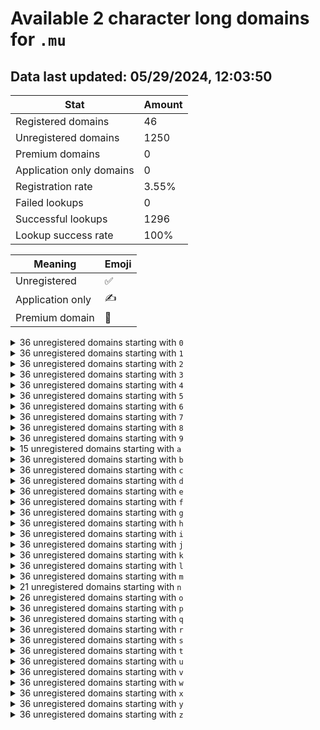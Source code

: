 # Available 2 character long domains for `.mu`

## Data last updated: 05/29/2024, 12:03:50

|Stat|Amount|
|--|--|
|Registered domains|46|
|Unregistered domains|1250|
|Premium domains|0|
|Application only domains|0|
|Registration rate|3.55%|
|Failed lookups|0|
|Successful lookups|1296|
|Lookup success rate|100%|


|Meaning|Emoji|
|--|--|
|Unregistered|:white_check_mark:|
|Application only|:writing_hand:|
|Premium domain|:gem:|

<details>
<summary>36 unregistered domains starting with <bold><code>0</code></bold></summary>

|Type|Domain|
|--|--|
|:white_check_mark:|`00.mu`|
|:white_check_mark:|`01.mu`|
|:white_check_mark:|`02.mu`|
|:white_check_mark:|`03.mu`|
|:white_check_mark:|`04.mu`|
|:white_check_mark:|`05.mu`|
|:white_check_mark:|`06.mu`|
|:white_check_mark:|`07.mu`|
|:white_check_mark:|`08.mu`|
|:white_check_mark:|`09.mu`|
|:white_check_mark:|`0a.mu`|
|:white_check_mark:|`0b.mu`|
|:white_check_mark:|`0c.mu`|
|:white_check_mark:|`0d.mu`|
|:white_check_mark:|`0e.mu`|
|:white_check_mark:|`0f.mu`|
|:white_check_mark:|`0g.mu`|
|:white_check_mark:|`0h.mu`|
|:white_check_mark:|`0i.mu`|
|:white_check_mark:|`0j.mu`|
|:white_check_mark:|`0k.mu`|
|:white_check_mark:|`0l.mu`|
|:white_check_mark:|`0m.mu`|
|:white_check_mark:|`0n.mu`|
|:white_check_mark:|`0o.mu`|
|:white_check_mark:|`0p.mu`|
|:white_check_mark:|`0q.mu`|
|:white_check_mark:|`0r.mu`|
|:white_check_mark:|`0s.mu`|
|:white_check_mark:|`0t.mu`|
|:white_check_mark:|`0u.mu`|
|:white_check_mark:|`0v.mu`|
|:white_check_mark:|`0w.mu`|
|:white_check_mark:|`0x.mu`|
|:white_check_mark:|`0y.mu`|
|:white_check_mark:|`0z.mu`|
</details>
<details>
<summary>36 unregistered domains starting with <bold><code>1</code></bold></summary>

|Type|Domain|
|--|--|
|:white_check_mark:|`10.mu`|
|:white_check_mark:|`11.mu`|
|:white_check_mark:|`12.mu`|
|:white_check_mark:|`13.mu`|
|:white_check_mark:|`14.mu`|
|:white_check_mark:|`15.mu`|
|:white_check_mark:|`16.mu`|
|:white_check_mark:|`17.mu`|
|:white_check_mark:|`18.mu`|
|:white_check_mark:|`19.mu`|
|:white_check_mark:|`1a.mu`|
|:white_check_mark:|`1b.mu`|
|:white_check_mark:|`1c.mu`|
|:white_check_mark:|`1d.mu`|
|:white_check_mark:|`1e.mu`|
|:white_check_mark:|`1f.mu`|
|:white_check_mark:|`1g.mu`|
|:white_check_mark:|`1h.mu`|
|:white_check_mark:|`1i.mu`|
|:white_check_mark:|`1j.mu`|
|:white_check_mark:|`1k.mu`|
|:white_check_mark:|`1l.mu`|
|:white_check_mark:|`1m.mu`|
|:white_check_mark:|`1n.mu`|
|:white_check_mark:|`1o.mu`|
|:white_check_mark:|`1p.mu`|
|:white_check_mark:|`1q.mu`|
|:white_check_mark:|`1r.mu`|
|:white_check_mark:|`1s.mu`|
|:white_check_mark:|`1t.mu`|
|:white_check_mark:|`1u.mu`|
|:white_check_mark:|`1v.mu`|
|:white_check_mark:|`1w.mu`|
|:white_check_mark:|`1x.mu`|
|:white_check_mark:|`1y.mu`|
|:white_check_mark:|`1z.mu`|
</details>
<details>
<summary>36 unregistered domains starting with <bold><code>2</code></bold></summary>

|Type|Domain|
|--|--|
|:white_check_mark:|`20.mu`|
|:white_check_mark:|`21.mu`|
|:white_check_mark:|`22.mu`|
|:white_check_mark:|`23.mu`|
|:white_check_mark:|`24.mu`|
|:white_check_mark:|`25.mu`|
|:white_check_mark:|`26.mu`|
|:white_check_mark:|`27.mu`|
|:white_check_mark:|`28.mu`|
|:white_check_mark:|`29.mu`|
|:white_check_mark:|`2a.mu`|
|:white_check_mark:|`2b.mu`|
|:white_check_mark:|`2c.mu`|
|:white_check_mark:|`2d.mu`|
|:white_check_mark:|`2e.mu`|
|:white_check_mark:|`2f.mu`|
|:white_check_mark:|`2g.mu`|
|:white_check_mark:|`2h.mu`|
|:white_check_mark:|`2i.mu`|
|:white_check_mark:|`2j.mu`|
|:white_check_mark:|`2k.mu`|
|:white_check_mark:|`2l.mu`|
|:white_check_mark:|`2m.mu`|
|:white_check_mark:|`2n.mu`|
|:white_check_mark:|`2o.mu`|
|:white_check_mark:|`2p.mu`|
|:white_check_mark:|`2q.mu`|
|:white_check_mark:|`2r.mu`|
|:white_check_mark:|`2s.mu`|
|:white_check_mark:|`2t.mu`|
|:white_check_mark:|`2u.mu`|
|:white_check_mark:|`2v.mu`|
|:white_check_mark:|`2w.mu`|
|:white_check_mark:|`2x.mu`|
|:white_check_mark:|`2y.mu`|
|:white_check_mark:|`2z.mu`|
</details>
<details>
<summary>36 unregistered domains starting with <bold><code>3</code></bold></summary>

|Type|Domain|
|--|--|
|:white_check_mark:|`30.mu`|
|:white_check_mark:|`31.mu`|
|:white_check_mark:|`32.mu`|
|:white_check_mark:|`33.mu`|
|:white_check_mark:|`34.mu`|
|:white_check_mark:|`35.mu`|
|:white_check_mark:|`36.mu`|
|:white_check_mark:|`37.mu`|
|:white_check_mark:|`38.mu`|
|:white_check_mark:|`39.mu`|
|:white_check_mark:|`3a.mu`|
|:white_check_mark:|`3b.mu`|
|:white_check_mark:|`3c.mu`|
|:white_check_mark:|`3d.mu`|
|:white_check_mark:|`3e.mu`|
|:white_check_mark:|`3f.mu`|
|:white_check_mark:|`3g.mu`|
|:white_check_mark:|`3h.mu`|
|:white_check_mark:|`3i.mu`|
|:white_check_mark:|`3j.mu`|
|:white_check_mark:|`3k.mu`|
|:white_check_mark:|`3l.mu`|
|:white_check_mark:|`3m.mu`|
|:white_check_mark:|`3n.mu`|
|:white_check_mark:|`3o.mu`|
|:white_check_mark:|`3p.mu`|
|:white_check_mark:|`3q.mu`|
|:white_check_mark:|`3r.mu`|
|:white_check_mark:|`3s.mu`|
|:white_check_mark:|`3t.mu`|
|:white_check_mark:|`3u.mu`|
|:white_check_mark:|`3v.mu`|
|:white_check_mark:|`3w.mu`|
|:white_check_mark:|`3x.mu`|
|:white_check_mark:|`3y.mu`|
|:white_check_mark:|`3z.mu`|
</details>
<details>
<summary>36 unregistered domains starting with <bold><code>4</code></bold></summary>

|Type|Domain|
|--|--|
|:white_check_mark:|`40.mu`|
|:white_check_mark:|`41.mu`|
|:white_check_mark:|`42.mu`|
|:white_check_mark:|`43.mu`|
|:white_check_mark:|`44.mu`|
|:white_check_mark:|`45.mu`|
|:white_check_mark:|`46.mu`|
|:white_check_mark:|`47.mu`|
|:white_check_mark:|`48.mu`|
|:white_check_mark:|`49.mu`|
|:white_check_mark:|`4a.mu`|
|:white_check_mark:|`4b.mu`|
|:white_check_mark:|`4c.mu`|
|:white_check_mark:|`4d.mu`|
|:white_check_mark:|`4e.mu`|
|:white_check_mark:|`4f.mu`|
|:white_check_mark:|`4g.mu`|
|:white_check_mark:|`4h.mu`|
|:white_check_mark:|`4i.mu`|
|:white_check_mark:|`4j.mu`|
|:white_check_mark:|`4k.mu`|
|:white_check_mark:|`4l.mu`|
|:white_check_mark:|`4m.mu`|
|:white_check_mark:|`4n.mu`|
|:white_check_mark:|`4o.mu`|
|:white_check_mark:|`4p.mu`|
|:white_check_mark:|`4q.mu`|
|:white_check_mark:|`4r.mu`|
|:white_check_mark:|`4s.mu`|
|:white_check_mark:|`4t.mu`|
|:white_check_mark:|`4u.mu`|
|:white_check_mark:|`4v.mu`|
|:white_check_mark:|`4w.mu`|
|:white_check_mark:|`4x.mu`|
|:white_check_mark:|`4y.mu`|
|:white_check_mark:|`4z.mu`|
</details>
<details>
<summary>36 unregistered domains starting with <bold><code>5</code></bold></summary>

|Type|Domain|
|--|--|
|:white_check_mark:|`50.mu`|
|:white_check_mark:|`51.mu`|
|:white_check_mark:|`52.mu`|
|:white_check_mark:|`53.mu`|
|:white_check_mark:|`54.mu`|
|:white_check_mark:|`55.mu`|
|:white_check_mark:|`56.mu`|
|:white_check_mark:|`57.mu`|
|:white_check_mark:|`58.mu`|
|:white_check_mark:|`59.mu`|
|:white_check_mark:|`5a.mu`|
|:white_check_mark:|`5b.mu`|
|:white_check_mark:|`5c.mu`|
|:white_check_mark:|`5d.mu`|
|:white_check_mark:|`5e.mu`|
|:white_check_mark:|`5f.mu`|
|:white_check_mark:|`5g.mu`|
|:white_check_mark:|`5h.mu`|
|:white_check_mark:|`5i.mu`|
|:white_check_mark:|`5j.mu`|
|:white_check_mark:|`5k.mu`|
|:white_check_mark:|`5l.mu`|
|:white_check_mark:|`5m.mu`|
|:white_check_mark:|`5n.mu`|
|:white_check_mark:|`5o.mu`|
|:white_check_mark:|`5p.mu`|
|:white_check_mark:|`5q.mu`|
|:white_check_mark:|`5r.mu`|
|:white_check_mark:|`5s.mu`|
|:white_check_mark:|`5t.mu`|
|:white_check_mark:|`5u.mu`|
|:white_check_mark:|`5v.mu`|
|:white_check_mark:|`5w.mu`|
|:white_check_mark:|`5x.mu`|
|:white_check_mark:|`5y.mu`|
|:white_check_mark:|`5z.mu`|
</details>
<details>
<summary>36 unregistered domains starting with <bold><code>6</code></bold></summary>

|Type|Domain|
|--|--|
|:white_check_mark:|`60.mu`|
|:white_check_mark:|`61.mu`|
|:white_check_mark:|`62.mu`|
|:white_check_mark:|`63.mu`|
|:white_check_mark:|`64.mu`|
|:white_check_mark:|`65.mu`|
|:white_check_mark:|`66.mu`|
|:white_check_mark:|`67.mu`|
|:white_check_mark:|`68.mu`|
|:white_check_mark:|`69.mu`|
|:white_check_mark:|`6a.mu`|
|:white_check_mark:|`6b.mu`|
|:white_check_mark:|`6c.mu`|
|:white_check_mark:|`6d.mu`|
|:white_check_mark:|`6e.mu`|
|:white_check_mark:|`6f.mu`|
|:white_check_mark:|`6g.mu`|
|:white_check_mark:|`6h.mu`|
|:white_check_mark:|`6i.mu`|
|:white_check_mark:|`6j.mu`|
|:white_check_mark:|`6k.mu`|
|:white_check_mark:|`6l.mu`|
|:white_check_mark:|`6m.mu`|
|:white_check_mark:|`6n.mu`|
|:white_check_mark:|`6o.mu`|
|:white_check_mark:|`6p.mu`|
|:white_check_mark:|`6q.mu`|
|:white_check_mark:|`6r.mu`|
|:white_check_mark:|`6s.mu`|
|:white_check_mark:|`6t.mu`|
|:white_check_mark:|`6u.mu`|
|:white_check_mark:|`6v.mu`|
|:white_check_mark:|`6w.mu`|
|:white_check_mark:|`6x.mu`|
|:white_check_mark:|`6y.mu`|
|:white_check_mark:|`6z.mu`|
</details>
<details>
<summary>36 unregistered domains starting with <bold><code>7</code></bold></summary>

|Type|Domain|
|--|--|
|:white_check_mark:|`70.mu`|
|:white_check_mark:|`71.mu`|
|:white_check_mark:|`72.mu`|
|:white_check_mark:|`73.mu`|
|:white_check_mark:|`74.mu`|
|:white_check_mark:|`75.mu`|
|:white_check_mark:|`76.mu`|
|:white_check_mark:|`77.mu`|
|:white_check_mark:|`78.mu`|
|:white_check_mark:|`79.mu`|
|:white_check_mark:|`7a.mu`|
|:white_check_mark:|`7b.mu`|
|:white_check_mark:|`7c.mu`|
|:white_check_mark:|`7d.mu`|
|:white_check_mark:|`7e.mu`|
|:white_check_mark:|`7f.mu`|
|:white_check_mark:|`7g.mu`|
|:white_check_mark:|`7h.mu`|
|:white_check_mark:|`7i.mu`|
|:white_check_mark:|`7j.mu`|
|:white_check_mark:|`7k.mu`|
|:white_check_mark:|`7l.mu`|
|:white_check_mark:|`7m.mu`|
|:white_check_mark:|`7n.mu`|
|:white_check_mark:|`7o.mu`|
|:white_check_mark:|`7p.mu`|
|:white_check_mark:|`7q.mu`|
|:white_check_mark:|`7r.mu`|
|:white_check_mark:|`7s.mu`|
|:white_check_mark:|`7t.mu`|
|:white_check_mark:|`7u.mu`|
|:white_check_mark:|`7v.mu`|
|:white_check_mark:|`7w.mu`|
|:white_check_mark:|`7x.mu`|
|:white_check_mark:|`7y.mu`|
|:white_check_mark:|`7z.mu`|
</details>
<details>
<summary>36 unregistered domains starting with <bold><code>8</code></bold></summary>

|Type|Domain|
|--|--|
|:white_check_mark:|`80.mu`|
|:white_check_mark:|`81.mu`|
|:white_check_mark:|`82.mu`|
|:white_check_mark:|`83.mu`|
|:white_check_mark:|`84.mu`|
|:white_check_mark:|`85.mu`|
|:white_check_mark:|`86.mu`|
|:white_check_mark:|`87.mu`|
|:white_check_mark:|`88.mu`|
|:white_check_mark:|`89.mu`|
|:white_check_mark:|`8a.mu`|
|:white_check_mark:|`8b.mu`|
|:white_check_mark:|`8c.mu`|
|:white_check_mark:|`8d.mu`|
|:white_check_mark:|`8e.mu`|
|:white_check_mark:|`8f.mu`|
|:white_check_mark:|`8g.mu`|
|:white_check_mark:|`8h.mu`|
|:white_check_mark:|`8i.mu`|
|:white_check_mark:|`8j.mu`|
|:white_check_mark:|`8k.mu`|
|:white_check_mark:|`8l.mu`|
|:white_check_mark:|`8m.mu`|
|:white_check_mark:|`8n.mu`|
|:white_check_mark:|`8o.mu`|
|:white_check_mark:|`8p.mu`|
|:white_check_mark:|`8q.mu`|
|:white_check_mark:|`8r.mu`|
|:white_check_mark:|`8s.mu`|
|:white_check_mark:|`8t.mu`|
|:white_check_mark:|`8u.mu`|
|:white_check_mark:|`8v.mu`|
|:white_check_mark:|`8w.mu`|
|:white_check_mark:|`8x.mu`|
|:white_check_mark:|`8y.mu`|
|:white_check_mark:|`8z.mu`|
</details>
<details>
<summary>36 unregistered domains starting with <bold><code>9</code></bold></summary>

|Type|Domain|
|--|--|
|:white_check_mark:|`90.mu`|
|:white_check_mark:|`91.mu`|
|:white_check_mark:|`92.mu`|
|:white_check_mark:|`93.mu`|
|:white_check_mark:|`94.mu`|
|:white_check_mark:|`95.mu`|
|:white_check_mark:|`96.mu`|
|:white_check_mark:|`97.mu`|
|:white_check_mark:|`98.mu`|
|:white_check_mark:|`99.mu`|
|:white_check_mark:|`9a.mu`|
|:white_check_mark:|`9b.mu`|
|:white_check_mark:|`9c.mu`|
|:white_check_mark:|`9d.mu`|
|:white_check_mark:|`9e.mu`|
|:white_check_mark:|`9f.mu`|
|:white_check_mark:|`9g.mu`|
|:white_check_mark:|`9h.mu`|
|:white_check_mark:|`9i.mu`|
|:white_check_mark:|`9j.mu`|
|:white_check_mark:|`9k.mu`|
|:white_check_mark:|`9l.mu`|
|:white_check_mark:|`9m.mu`|
|:white_check_mark:|`9n.mu`|
|:white_check_mark:|`9o.mu`|
|:white_check_mark:|`9p.mu`|
|:white_check_mark:|`9q.mu`|
|:white_check_mark:|`9r.mu`|
|:white_check_mark:|`9s.mu`|
|:white_check_mark:|`9t.mu`|
|:white_check_mark:|`9u.mu`|
|:white_check_mark:|`9v.mu`|
|:white_check_mark:|`9w.mu`|
|:white_check_mark:|`9x.mu`|
|:white_check_mark:|`9y.mu`|
|:white_check_mark:|`9z.mu`|
</details>
<details>
<summary>15 unregistered domains starting with <bold><code>a</code></bold></summary>

|Type|Domain|
|--|--|
|:white_check_mark:|`a0.mu`|
|:white_check_mark:|`a1.mu`|
|:white_check_mark:|`a2.mu`|
|:white_check_mark:|`a3.mu`|
|:white_check_mark:|`a4.mu`|
|:white_check_mark:|`a5.mu`|
|:white_check_mark:|`a6.mu`|
|:white_check_mark:|`a7.mu`|
|:white_check_mark:|`a8.mu`|
|:white_check_mark:|`a9.mu`|
|:white_check_mark:|`av.mu`|
|:white_check_mark:|`aw.mu`|
|:white_check_mark:|`ax.mu`|
|:white_check_mark:|`ay.mu`|
|:white_check_mark:|`az.mu`|
</details>
<details>
<summary>36 unregistered domains starting with <bold><code>b</code></bold></summary>

|Type|Domain|
|--|--|
|:white_check_mark:|`b0.mu`|
|:white_check_mark:|`b1.mu`|
|:white_check_mark:|`b2.mu`|
|:white_check_mark:|`b3.mu`|
|:white_check_mark:|`b4.mu`|
|:white_check_mark:|`b5.mu`|
|:white_check_mark:|`b6.mu`|
|:white_check_mark:|`b7.mu`|
|:white_check_mark:|`b8.mu`|
|:white_check_mark:|`b9.mu`|
|:white_check_mark:|`ba.mu`|
|:white_check_mark:|`bb.mu`|
|:white_check_mark:|`bc.mu`|
|:white_check_mark:|`bd.mu`|
|:white_check_mark:|`be.mu`|
|:white_check_mark:|`bf.mu`|
|:white_check_mark:|`bg.mu`|
|:white_check_mark:|`bh.mu`|
|:white_check_mark:|`bi.mu`|
|:white_check_mark:|`bj.mu`|
|:white_check_mark:|`bk.mu`|
|:white_check_mark:|`bl.mu`|
|:white_check_mark:|`bm.mu`|
|:white_check_mark:|`bn.mu`|
|:white_check_mark:|`bo.mu`|
|:white_check_mark:|`bp.mu`|
|:white_check_mark:|`bq.mu`|
|:white_check_mark:|`br.mu`|
|:white_check_mark:|`bs.mu`|
|:white_check_mark:|`bt.mu`|
|:white_check_mark:|`bu.mu`|
|:white_check_mark:|`bv.mu`|
|:white_check_mark:|`bw.mu`|
|:white_check_mark:|`bx.mu`|
|:white_check_mark:|`by.mu`|
|:white_check_mark:|`bz.mu`|
</details>
<details>
<summary>36 unregistered domains starting with <bold><code>c</code></bold></summary>

|Type|Domain|
|--|--|
|:white_check_mark:|`c0.mu`|
|:white_check_mark:|`c1.mu`|
|:white_check_mark:|`c2.mu`|
|:white_check_mark:|`c3.mu`|
|:white_check_mark:|`c4.mu`|
|:white_check_mark:|`c5.mu`|
|:white_check_mark:|`c6.mu`|
|:white_check_mark:|`c7.mu`|
|:white_check_mark:|`c8.mu`|
|:white_check_mark:|`c9.mu`|
|:white_check_mark:|`ca.mu`|
|:white_check_mark:|`cb.mu`|
|:white_check_mark:|`cc.mu`|
|:white_check_mark:|`cd.mu`|
|:white_check_mark:|`ce.mu`|
|:white_check_mark:|`cf.mu`|
|:white_check_mark:|`cg.mu`|
|:white_check_mark:|`ch.mu`|
|:white_check_mark:|`ci.mu`|
|:white_check_mark:|`cj.mu`|
|:white_check_mark:|`ck.mu`|
|:white_check_mark:|`cl.mu`|
|:white_check_mark:|`cm.mu`|
|:white_check_mark:|`cn.mu`|
|:white_check_mark:|`co.mu`|
|:white_check_mark:|`cp.mu`|
|:white_check_mark:|`cq.mu`|
|:white_check_mark:|`cr.mu`|
|:white_check_mark:|`cs.mu`|
|:white_check_mark:|`ct.mu`|
|:white_check_mark:|`cu.mu`|
|:white_check_mark:|`cv.mu`|
|:white_check_mark:|`cw.mu`|
|:white_check_mark:|`cx.mu`|
|:white_check_mark:|`cy.mu`|
|:white_check_mark:|`cz.mu`|
</details>
<details>
<summary>36 unregistered domains starting with <bold><code>d</code></bold></summary>

|Type|Domain|
|--|--|
|:white_check_mark:|`d0.mu`|
|:white_check_mark:|`d1.mu`|
|:white_check_mark:|`d2.mu`|
|:white_check_mark:|`d3.mu`|
|:white_check_mark:|`d4.mu`|
|:white_check_mark:|`d5.mu`|
|:white_check_mark:|`d6.mu`|
|:white_check_mark:|`d7.mu`|
|:white_check_mark:|`d8.mu`|
|:white_check_mark:|`d9.mu`|
|:white_check_mark:|`da.mu`|
|:white_check_mark:|`db.mu`|
|:white_check_mark:|`dc.mu`|
|:white_check_mark:|`dd.mu`|
|:white_check_mark:|`de.mu`|
|:white_check_mark:|`df.mu`|
|:white_check_mark:|`dg.mu`|
|:white_check_mark:|`dh.mu`|
|:white_check_mark:|`di.mu`|
|:white_check_mark:|`dj.mu`|
|:white_check_mark:|`dk.mu`|
|:white_check_mark:|`dl.mu`|
|:white_check_mark:|`dm.mu`|
|:white_check_mark:|`dn.mu`|
|:white_check_mark:|`do.mu`|
|:white_check_mark:|`dp.mu`|
|:white_check_mark:|`dq.mu`|
|:white_check_mark:|`dr.mu`|
|:white_check_mark:|`ds.mu`|
|:white_check_mark:|`dt.mu`|
|:white_check_mark:|`du.mu`|
|:white_check_mark:|`dv.mu`|
|:white_check_mark:|`dw.mu`|
|:white_check_mark:|`dx.mu`|
|:white_check_mark:|`dy.mu`|
|:white_check_mark:|`dz.mu`|
</details>
<details>
<summary>36 unregistered domains starting with <bold><code>e</code></bold></summary>

|Type|Domain|
|--|--|
|:white_check_mark:|`e0.mu`|
|:white_check_mark:|`e1.mu`|
|:white_check_mark:|`e2.mu`|
|:white_check_mark:|`e3.mu`|
|:white_check_mark:|`e4.mu`|
|:white_check_mark:|`e5.mu`|
|:white_check_mark:|`e6.mu`|
|:white_check_mark:|`e7.mu`|
|:white_check_mark:|`e8.mu`|
|:white_check_mark:|`e9.mu`|
|:white_check_mark:|`ea.mu`|
|:white_check_mark:|`eb.mu`|
|:white_check_mark:|`ec.mu`|
|:white_check_mark:|`ed.mu`|
|:white_check_mark:|`ee.mu`|
|:white_check_mark:|`ef.mu`|
|:white_check_mark:|`eg.mu`|
|:white_check_mark:|`eh.mu`|
|:white_check_mark:|`ei.mu`|
|:white_check_mark:|`ej.mu`|
|:white_check_mark:|`ek.mu`|
|:white_check_mark:|`el.mu`|
|:white_check_mark:|`em.mu`|
|:white_check_mark:|`en.mu`|
|:white_check_mark:|`eo.mu`|
|:white_check_mark:|`ep.mu`|
|:white_check_mark:|`eq.mu`|
|:white_check_mark:|`er.mu`|
|:white_check_mark:|`es.mu`|
|:white_check_mark:|`et.mu`|
|:white_check_mark:|`eu.mu`|
|:white_check_mark:|`ev.mu`|
|:white_check_mark:|`ew.mu`|
|:white_check_mark:|`ex.mu`|
|:white_check_mark:|`ey.mu`|
|:white_check_mark:|`ez.mu`|
</details>
<details>
<summary>36 unregistered domains starting with <bold><code>f</code></bold></summary>

|Type|Domain|
|--|--|
|:white_check_mark:|`f0.mu`|
|:white_check_mark:|`f1.mu`|
|:white_check_mark:|`f2.mu`|
|:white_check_mark:|`f3.mu`|
|:white_check_mark:|`f4.mu`|
|:white_check_mark:|`f5.mu`|
|:white_check_mark:|`f6.mu`|
|:white_check_mark:|`f7.mu`|
|:white_check_mark:|`f8.mu`|
|:white_check_mark:|`f9.mu`|
|:white_check_mark:|`fa.mu`|
|:white_check_mark:|`fb.mu`|
|:white_check_mark:|`fc.mu`|
|:white_check_mark:|`fd.mu`|
|:white_check_mark:|`fe.mu`|
|:white_check_mark:|`ff.mu`|
|:white_check_mark:|`fg.mu`|
|:white_check_mark:|`fh.mu`|
|:white_check_mark:|`fi.mu`|
|:white_check_mark:|`fj.mu`|
|:white_check_mark:|`fk.mu`|
|:white_check_mark:|`fl.mu`|
|:white_check_mark:|`fm.mu`|
|:white_check_mark:|`fn.mu`|
|:white_check_mark:|`fo.mu`|
|:white_check_mark:|`fp.mu`|
|:white_check_mark:|`fq.mu`|
|:white_check_mark:|`fr.mu`|
|:white_check_mark:|`fs.mu`|
|:white_check_mark:|`ft.mu`|
|:white_check_mark:|`fu.mu`|
|:white_check_mark:|`fv.mu`|
|:white_check_mark:|`fw.mu`|
|:white_check_mark:|`fx.mu`|
|:white_check_mark:|`fy.mu`|
|:white_check_mark:|`fz.mu`|
</details>
<details>
<summary>36 unregistered domains starting with <bold><code>g</code></bold></summary>

|Type|Domain|
|--|--|
|:white_check_mark:|`g0.mu`|
|:white_check_mark:|`g1.mu`|
|:white_check_mark:|`g2.mu`|
|:white_check_mark:|`g3.mu`|
|:white_check_mark:|`g4.mu`|
|:white_check_mark:|`g5.mu`|
|:white_check_mark:|`g6.mu`|
|:white_check_mark:|`g7.mu`|
|:white_check_mark:|`g8.mu`|
|:white_check_mark:|`g9.mu`|
|:white_check_mark:|`ga.mu`|
|:white_check_mark:|`gb.mu`|
|:white_check_mark:|`gc.mu`|
|:white_check_mark:|`gd.mu`|
|:white_check_mark:|`ge.mu`|
|:white_check_mark:|`gf.mu`|
|:white_check_mark:|`gg.mu`|
|:white_check_mark:|`gh.mu`|
|:white_check_mark:|`gi.mu`|
|:white_check_mark:|`gj.mu`|
|:white_check_mark:|`gk.mu`|
|:white_check_mark:|`gl.mu`|
|:white_check_mark:|`gm.mu`|
|:white_check_mark:|`gn.mu`|
|:white_check_mark:|`go.mu`|
|:white_check_mark:|`gp.mu`|
|:white_check_mark:|`gq.mu`|
|:white_check_mark:|`gr.mu`|
|:white_check_mark:|`gs.mu`|
|:white_check_mark:|`gt.mu`|
|:white_check_mark:|`gu.mu`|
|:white_check_mark:|`gv.mu`|
|:white_check_mark:|`gw.mu`|
|:white_check_mark:|`gx.mu`|
|:white_check_mark:|`gy.mu`|
|:white_check_mark:|`gz.mu`|
</details>
<details>
<summary>36 unregistered domains starting with <bold><code>h</code></bold></summary>

|Type|Domain|
|--|--|
|:white_check_mark:|`h0.mu`|
|:white_check_mark:|`h1.mu`|
|:white_check_mark:|`h2.mu`|
|:white_check_mark:|`h3.mu`|
|:white_check_mark:|`h4.mu`|
|:white_check_mark:|`h5.mu`|
|:white_check_mark:|`h6.mu`|
|:white_check_mark:|`h7.mu`|
|:white_check_mark:|`h8.mu`|
|:white_check_mark:|`h9.mu`|
|:white_check_mark:|`ha.mu`|
|:white_check_mark:|`hb.mu`|
|:white_check_mark:|`hc.mu`|
|:white_check_mark:|`hd.mu`|
|:white_check_mark:|`he.mu`|
|:white_check_mark:|`hf.mu`|
|:white_check_mark:|`hg.mu`|
|:white_check_mark:|`hh.mu`|
|:white_check_mark:|`hi.mu`|
|:white_check_mark:|`hj.mu`|
|:white_check_mark:|`hk.mu`|
|:white_check_mark:|`hl.mu`|
|:white_check_mark:|`hm.mu`|
|:white_check_mark:|`hn.mu`|
|:white_check_mark:|`ho.mu`|
|:white_check_mark:|`hp.mu`|
|:white_check_mark:|`hq.mu`|
|:white_check_mark:|`hr.mu`|
|:white_check_mark:|`hs.mu`|
|:white_check_mark:|`ht.mu`|
|:white_check_mark:|`hu.mu`|
|:white_check_mark:|`hv.mu`|
|:white_check_mark:|`hw.mu`|
|:white_check_mark:|`hx.mu`|
|:white_check_mark:|`hy.mu`|
|:white_check_mark:|`hz.mu`|
</details>
<details>
<summary>36 unregistered domains starting with <bold><code>i</code></bold></summary>

|Type|Domain|
|--|--|
|:white_check_mark:|`i0.mu`|
|:white_check_mark:|`i1.mu`|
|:white_check_mark:|`i2.mu`|
|:white_check_mark:|`i3.mu`|
|:white_check_mark:|`i4.mu`|
|:white_check_mark:|`i5.mu`|
|:white_check_mark:|`i6.mu`|
|:white_check_mark:|`i7.mu`|
|:white_check_mark:|`i8.mu`|
|:white_check_mark:|`i9.mu`|
|:white_check_mark:|`ia.mu`|
|:white_check_mark:|`ib.mu`|
|:white_check_mark:|`ic.mu`|
|:white_check_mark:|`id.mu`|
|:white_check_mark:|`ie.mu`|
|:white_check_mark:|`if.mu`|
|:white_check_mark:|`ig.mu`|
|:white_check_mark:|`ih.mu`|
|:white_check_mark:|`ii.mu`|
|:white_check_mark:|`ij.mu`|
|:white_check_mark:|`ik.mu`|
|:white_check_mark:|`il.mu`|
|:white_check_mark:|`im.mu`|
|:white_check_mark:|`in.mu`|
|:white_check_mark:|`io.mu`|
|:white_check_mark:|`ip.mu`|
|:white_check_mark:|`iq.mu`|
|:white_check_mark:|`ir.mu`|
|:white_check_mark:|`is.mu`|
|:white_check_mark:|`it.mu`|
|:white_check_mark:|`iu.mu`|
|:white_check_mark:|`iv.mu`|
|:white_check_mark:|`iw.mu`|
|:white_check_mark:|`ix.mu`|
|:white_check_mark:|`iy.mu`|
|:white_check_mark:|`iz.mu`|
</details>
<details>
<summary>36 unregistered domains starting with <bold><code>j</code></bold></summary>

|Type|Domain|
|--|--|
|:white_check_mark:|`j0.mu`|
|:white_check_mark:|`j1.mu`|
|:white_check_mark:|`j2.mu`|
|:white_check_mark:|`j3.mu`|
|:white_check_mark:|`j4.mu`|
|:white_check_mark:|`j5.mu`|
|:white_check_mark:|`j6.mu`|
|:white_check_mark:|`j7.mu`|
|:white_check_mark:|`j8.mu`|
|:white_check_mark:|`j9.mu`|
|:white_check_mark:|`ja.mu`|
|:white_check_mark:|`jb.mu`|
|:white_check_mark:|`jc.mu`|
|:white_check_mark:|`jd.mu`|
|:white_check_mark:|`je.mu`|
|:white_check_mark:|`jf.mu`|
|:white_check_mark:|`jg.mu`|
|:white_check_mark:|`jh.mu`|
|:white_check_mark:|`ji.mu`|
|:white_check_mark:|`jj.mu`|
|:white_check_mark:|`jk.mu`|
|:white_check_mark:|`jl.mu`|
|:white_check_mark:|`jm.mu`|
|:white_check_mark:|`jn.mu`|
|:white_check_mark:|`jo.mu`|
|:white_check_mark:|`jp.mu`|
|:white_check_mark:|`jq.mu`|
|:white_check_mark:|`jr.mu`|
|:white_check_mark:|`js.mu`|
|:white_check_mark:|`jt.mu`|
|:white_check_mark:|`ju.mu`|
|:white_check_mark:|`jv.mu`|
|:white_check_mark:|`jw.mu`|
|:white_check_mark:|`jx.mu`|
|:white_check_mark:|`jy.mu`|
|:white_check_mark:|`jz.mu`|
</details>
<details>
<summary>36 unregistered domains starting with <bold><code>k</code></bold></summary>

|Type|Domain|
|--|--|
|:white_check_mark:|`k0.mu`|
|:white_check_mark:|`k1.mu`|
|:white_check_mark:|`k2.mu`|
|:white_check_mark:|`k3.mu`|
|:white_check_mark:|`k4.mu`|
|:white_check_mark:|`k5.mu`|
|:white_check_mark:|`k6.mu`|
|:white_check_mark:|`k7.mu`|
|:white_check_mark:|`k8.mu`|
|:white_check_mark:|`k9.mu`|
|:white_check_mark:|`ka.mu`|
|:white_check_mark:|`kb.mu`|
|:white_check_mark:|`kc.mu`|
|:white_check_mark:|`kd.mu`|
|:white_check_mark:|`ke.mu`|
|:white_check_mark:|`kf.mu`|
|:white_check_mark:|`kg.mu`|
|:white_check_mark:|`kh.mu`|
|:white_check_mark:|`ki.mu`|
|:white_check_mark:|`kj.mu`|
|:white_check_mark:|`kk.mu`|
|:white_check_mark:|`kl.mu`|
|:white_check_mark:|`km.mu`|
|:white_check_mark:|`kn.mu`|
|:white_check_mark:|`ko.mu`|
|:white_check_mark:|`kp.mu`|
|:white_check_mark:|`kq.mu`|
|:white_check_mark:|`kr.mu`|
|:white_check_mark:|`ks.mu`|
|:white_check_mark:|`kt.mu`|
|:white_check_mark:|`ku.mu`|
|:white_check_mark:|`kv.mu`|
|:white_check_mark:|`kw.mu`|
|:white_check_mark:|`kx.mu`|
|:white_check_mark:|`ky.mu`|
|:white_check_mark:|`kz.mu`|
</details>
<details>
<summary>36 unregistered domains starting with <bold><code>l</code></bold></summary>

|Type|Domain|
|--|--|
|:white_check_mark:|`l0.mu`|
|:white_check_mark:|`l1.mu`|
|:white_check_mark:|`l2.mu`|
|:white_check_mark:|`l3.mu`|
|:white_check_mark:|`l4.mu`|
|:white_check_mark:|`l5.mu`|
|:white_check_mark:|`l6.mu`|
|:white_check_mark:|`l7.mu`|
|:white_check_mark:|`l8.mu`|
|:white_check_mark:|`l9.mu`|
|:white_check_mark:|`la.mu`|
|:white_check_mark:|`lb.mu`|
|:white_check_mark:|`lc.mu`|
|:white_check_mark:|`ld.mu`|
|:white_check_mark:|`le.mu`|
|:white_check_mark:|`lf.mu`|
|:white_check_mark:|`lg.mu`|
|:white_check_mark:|`lh.mu`|
|:white_check_mark:|`li.mu`|
|:white_check_mark:|`lj.mu`|
|:white_check_mark:|`lk.mu`|
|:white_check_mark:|`ll.mu`|
|:white_check_mark:|`lm.mu`|
|:white_check_mark:|`ln.mu`|
|:white_check_mark:|`lo.mu`|
|:white_check_mark:|`lp.mu`|
|:white_check_mark:|`lq.mu`|
|:white_check_mark:|`lr.mu`|
|:white_check_mark:|`ls.mu`|
|:white_check_mark:|`lt.mu`|
|:white_check_mark:|`lu.mu`|
|:white_check_mark:|`lv.mu`|
|:white_check_mark:|`lw.mu`|
|:white_check_mark:|`lx.mu`|
|:white_check_mark:|`ly.mu`|
|:white_check_mark:|`lz.mu`|
</details>
<details>
<summary>36 unregistered domains starting with <bold><code>m</code></bold></summary>

|Type|Domain|
|--|--|
|:white_check_mark:|`m0.mu`|
|:white_check_mark:|`m1.mu`|
|:white_check_mark:|`m2.mu`|
|:white_check_mark:|`m3.mu`|
|:white_check_mark:|`m4.mu`|
|:white_check_mark:|`m5.mu`|
|:white_check_mark:|`m6.mu`|
|:white_check_mark:|`m7.mu`|
|:white_check_mark:|`m8.mu`|
|:white_check_mark:|`m9.mu`|
|:white_check_mark:|`ma.mu`|
|:white_check_mark:|`mb.mu`|
|:white_check_mark:|`mc.mu`|
|:white_check_mark:|`md.mu`|
|:white_check_mark:|`me.mu`|
|:white_check_mark:|`mf.mu`|
|:white_check_mark:|`mg.mu`|
|:white_check_mark:|`mh.mu`|
|:white_check_mark:|`mi.mu`|
|:white_check_mark:|`mj.mu`|
|:white_check_mark:|`mk.mu`|
|:white_check_mark:|`ml.mu`|
|:white_check_mark:|`mm.mu`|
|:white_check_mark:|`mn.mu`|
|:white_check_mark:|`mo.mu`|
|:white_check_mark:|`mp.mu`|
|:white_check_mark:|`mq.mu`|
|:white_check_mark:|`mr.mu`|
|:white_check_mark:|`ms.mu`|
|:white_check_mark:|`mt.mu`|
|:white_check_mark:|`mu.mu`|
|:white_check_mark:|`mv.mu`|
|:white_check_mark:|`mw.mu`|
|:white_check_mark:|`mx.mu`|
|:white_check_mark:|`my.mu`|
|:white_check_mark:|`mz.mu`|
</details>
<details>
<summary>21 unregistered domains starting with <bold><code>n</code></bold></summary>

|Type|Domain|
|--|--|
|:white_check_mark:|`na.mu`|
|:white_check_mark:|`nb.mu`|
|:white_check_mark:|`nc.mu`|
|:white_check_mark:|`nd.mu`|
|:white_check_mark:|`ne.mu`|
|:white_check_mark:|`nf.mu`|
|:white_check_mark:|`ng.mu`|
|:white_check_mark:|`nh.mu`|
|:white_check_mark:|`ni.mu`|
|:white_check_mark:|`nj.mu`|
|:white_check_mark:|`nk.mu`|
|:white_check_mark:|`nl.mu`|
|:white_check_mark:|`nm.mu`|
|:white_check_mark:|`nn.mu`|
|:white_check_mark:|`no.mu`|
|:white_check_mark:|`np.mu`|
|:white_check_mark:|`nq.mu`|
|:white_check_mark:|`nr.mu`|
|:white_check_mark:|`ns.mu`|
|:white_check_mark:|`nt.mu`|
|:white_check_mark:|`nu.mu`|
</details>
<details>
<summary>26 unregistered domains starting with <bold><code>o</code></bold></summary>

|Type|Domain|
|--|--|
|:white_check_mark:|`o0.mu`|
|:white_check_mark:|`o1.mu`|
|:white_check_mark:|`o2.mu`|
|:white_check_mark:|`o3.mu`|
|:white_check_mark:|`o4.mu`|
|:white_check_mark:|`o5.mu`|
|:white_check_mark:|`o6.mu`|
|:white_check_mark:|`o7.mu`|
|:white_check_mark:|`o8.mu`|
|:white_check_mark:|`o9.mu`|
|:white_check_mark:|`ok.mu`|
|:white_check_mark:|`ol.mu`|
|:white_check_mark:|`om.mu`|
|:white_check_mark:|`on.mu`|
|:white_check_mark:|`oo.mu`|
|:white_check_mark:|`op.mu`|
|:white_check_mark:|`oq.mu`|
|:white_check_mark:|`or.mu`|
|:white_check_mark:|`os.mu`|
|:white_check_mark:|`ot.mu`|
|:white_check_mark:|`ou.mu`|
|:white_check_mark:|`ov.mu`|
|:white_check_mark:|`ow.mu`|
|:white_check_mark:|`ox.mu`|
|:white_check_mark:|`oy.mu`|
|:white_check_mark:|`oz.mu`|
</details>
<details>
<summary>36 unregistered domains starting with <bold><code>p</code></bold></summary>

|Type|Domain|
|--|--|
|:white_check_mark:|`p0.mu`|
|:white_check_mark:|`p1.mu`|
|:white_check_mark:|`p2.mu`|
|:white_check_mark:|`p3.mu`|
|:white_check_mark:|`p4.mu`|
|:white_check_mark:|`p5.mu`|
|:white_check_mark:|`p6.mu`|
|:white_check_mark:|`p7.mu`|
|:white_check_mark:|`p8.mu`|
|:white_check_mark:|`p9.mu`|
|:white_check_mark:|`pa.mu`|
|:white_check_mark:|`pb.mu`|
|:white_check_mark:|`pc.mu`|
|:white_check_mark:|`pd.mu`|
|:white_check_mark:|`pe.mu`|
|:white_check_mark:|`pf.mu`|
|:white_check_mark:|`pg.mu`|
|:white_check_mark:|`ph.mu`|
|:white_check_mark:|`pi.mu`|
|:white_check_mark:|`pj.mu`|
|:white_check_mark:|`pk.mu`|
|:white_check_mark:|`pl.mu`|
|:white_check_mark:|`pm.mu`|
|:white_check_mark:|`pn.mu`|
|:white_check_mark:|`po.mu`|
|:white_check_mark:|`pp.mu`|
|:white_check_mark:|`pq.mu`|
|:white_check_mark:|`pr.mu`|
|:white_check_mark:|`ps.mu`|
|:white_check_mark:|`pt.mu`|
|:white_check_mark:|`pu.mu`|
|:white_check_mark:|`pv.mu`|
|:white_check_mark:|`pw.mu`|
|:white_check_mark:|`px.mu`|
|:white_check_mark:|`py.mu`|
|:white_check_mark:|`pz.mu`|
</details>
<details>
<summary>36 unregistered domains starting with <bold><code>q</code></bold></summary>

|Type|Domain|
|--|--|
|:white_check_mark:|`q0.mu`|
|:white_check_mark:|`q1.mu`|
|:white_check_mark:|`q2.mu`|
|:white_check_mark:|`q3.mu`|
|:white_check_mark:|`q4.mu`|
|:white_check_mark:|`q5.mu`|
|:white_check_mark:|`q6.mu`|
|:white_check_mark:|`q7.mu`|
|:white_check_mark:|`q8.mu`|
|:white_check_mark:|`q9.mu`|
|:white_check_mark:|`qa.mu`|
|:white_check_mark:|`qb.mu`|
|:white_check_mark:|`qc.mu`|
|:white_check_mark:|`qd.mu`|
|:white_check_mark:|`qe.mu`|
|:white_check_mark:|`qf.mu`|
|:white_check_mark:|`qg.mu`|
|:white_check_mark:|`qh.mu`|
|:white_check_mark:|`qi.mu`|
|:white_check_mark:|`qj.mu`|
|:white_check_mark:|`qk.mu`|
|:white_check_mark:|`ql.mu`|
|:white_check_mark:|`qm.mu`|
|:white_check_mark:|`qn.mu`|
|:white_check_mark:|`qo.mu`|
|:white_check_mark:|`qp.mu`|
|:white_check_mark:|`qq.mu`|
|:white_check_mark:|`qr.mu`|
|:white_check_mark:|`qs.mu`|
|:white_check_mark:|`qt.mu`|
|:white_check_mark:|`qu.mu`|
|:white_check_mark:|`qv.mu`|
|:white_check_mark:|`qw.mu`|
|:white_check_mark:|`qx.mu`|
|:white_check_mark:|`qy.mu`|
|:white_check_mark:|`qz.mu`|
</details>
<details>
<summary>36 unregistered domains starting with <bold><code>r</code></bold></summary>

|Type|Domain|
|--|--|
|:white_check_mark:|`r0.mu`|
|:white_check_mark:|`r1.mu`|
|:white_check_mark:|`r2.mu`|
|:white_check_mark:|`r3.mu`|
|:white_check_mark:|`r4.mu`|
|:white_check_mark:|`r5.mu`|
|:white_check_mark:|`r6.mu`|
|:white_check_mark:|`r7.mu`|
|:white_check_mark:|`r8.mu`|
|:white_check_mark:|`r9.mu`|
|:white_check_mark:|`ra.mu`|
|:white_check_mark:|`rb.mu`|
|:white_check_mark:|`rc.mu`|
|:white_check_mark:|`rd.mu`|
|:white_check_mark:|`re.mu`|
|:white_check_mark:|`rf.mu`|
|:white_check_mark:|`rg.mu`|
|:white_check_mark:|`rh.mu`|
|:white_check_mark:|`ri.mu`|
|:white_check_mark:|`rj.mu`|
|:white_check_mark:|`rk.mu`|
|:white_check_mark:|`rl.mu`|
|:white_check_mark:|`rm.mu`|
|:white_check_mark:|`rn.mu`|
|:white_check_mark:|`ro.mu`|
|:white_check_mark:|`rp.mu`|
|:white_check_mark:|`rq.mu`|
|:white_check_mark:|`rr.mu`|
|:white_check_mark:|`rs.mu`|
|:white_check_mark:|`rt.mu`|
|:white_check_mark:|`ru.mu`|
|:white_check_mark:|`rv.mu`|
|:white_check_mark:|`rw.mu`|
|:white_check_mark:|`rx.mu`|
|:white_check_mark:|`ry.mu`|
|:white_check_mark:|`rz.mu`|
</details>
<details>
<summary>36 unregistered domains starting with <bold><code>s</code></bold></summary>

|Type|Domain|
|--|--|
|:white_check_mark:|`s0.mu`|
|:white_check_mark:|`s1.mu`|
|:white_check_mark:|`s2.mu`|
|:white_check_mark:|`s3.mu`|
|:white_check_mark:|`s4.mu`|
|:white_check_mark:|`s5.mu`|
|:white_check_mark:|`s6.mu`|
|:white_check_mark:|`s7.mu`|
|:white_check_mark:|`s8.mu`|
|:white_check_mark:|`s9.mu`|
|:white_check_mark:|`sa.mu`|
|:white_check_mark:|`sb.mu`|
|:white_check_mark:|`sc.mu`|
|:white_check_mark:|`sd.mu`|
|:white_check_mark:|`se.mu`|
|:white_check_mark:|`sf.mu`|
|:white_check_mark:|`sg.mu`|
|:white_check_mark:|`sh.mu`|
|:white_check_mark:|`si.mu`|
|:white_check_mark:|`sj.mu`|
|:white_check_mark:|`sk.mu`|
|:white_check_mark:|`sl.mu`|
|:white_check_mark:|`sm.mu`|
|:white_check_mark:|`sn.mu`|
|:white_check_mark:|`so.mu`|
|:white_check_mark:|`sp.mu`|
|:white_check_mark:|`sq.mu`|
|:white_check_mark:|`sr.mu`|
|:white_check_mark:|`ss.mu`|
|:white_check_mark:|`st.mu`|
|:white_check_mark:|`su.mu`|
|:white_check_mark:|`sv.mu`|
|:white_check_mark:|`sw.mu`|
|:white_check_mark:|`sx.mu`|
|:white_check_mark:|`sy.mu`|
|:white_check_mark:|`sz.mu`|
</details>
<details>
<summary>36 unregistered domains starting with <bold><code>t</code></bold></summary>

|Type|Domain|
|--|--|
|:white_check_mark:|`t0.mu`|
|:white_check_mark:|`t1.mu`|
|:white_check_mark:|`t2.mu`|
|:white_check_mark:|`t3.mu`|
|:white_check_mark:|`t4.mu`|
|:white_check_mark:|`t5.mu`|
|:white_check_mark:|`t6.mu`|
|:white_check_mark:|`t7.mu`|
|:white_check_mark:|`t8.mu`|
|:white_check_mark:|`t9.mu`|
|:white_check_mark:|`ta.mu`|
|:white_check_mark:|`tb.mu`|
|:white_check_mark:|`tc.mu`|
|:white_check_mark:|`td.mu`|
|:white_check_mark:|`te.mu`|
|:white_check_mark:|`tf.mu`|
|:white_check_mark:|`tg.mu`|
|:white_check_mark:|`th.mu`|
|:white_check_mark:|`ti.mu`|
|:white_check_mark:|`tj.mu`|
|:white_check_mark:|`tk.mu`|
|:white_check_mark:|`tl.mu`|
|:white_check_mark:|`tm.mu`|
|:white_check_mark:|`tn.mu`|
|:white_check_mark:|`to.mu`|
|:white_check_mark:|`tp.mu`|
|:white_check_mark:|`tq.mu`|
|:white_check_mark:|`tr.mu`|
|:white_check_mark:|`ts.mu`|
|:white_check_mark:|`tt.mu`|
|:white_check_mark:|`tu.mu`|
|:white_check_mark:|`tv.mu`|
|:white_check_mark:|`tw.mu`|
|:white_check_mark:|`tx.mu`|
|:white_check_mark:|`ty.mu`|
|:white_check_mark:|`tz.mu`|
</details>
<details>
<summary>36 unregistered domains starting with <bold><code>u</code></bold></summary>

|Type|Domain|
|--|--|
|:white_check_mark:|`u0.mu`|
|:white_check_mark:|`u1.mu`|
|:white_check_mark:|`u2.mu`|
|:white_check_mark:|`u3.mu`|
|:white_check_mark:|`u4.mu`|
|:white_check_mark:|`u5.mu`|
|:white_check_mark:|`u6.mu`|
|:white_check_mark:|`u7.mu`|
|:white_check_mark:|`u8.mu`|
|:white_check_mark:|`u9.mu`|
|:white_check_mark:|`ua.mu`|
|:white_check_mark:|`ub.mu`|
|:white_check_mark:|`uc.mu`|
|:white_check_mark:|`ud.mu`|
|:white_check_mark:|`ue.mu`|
|:white_check_mark:|`uf.mu`|
|:white_check_mark:|`ug.mu`|
|:white_check_mark:|`uh.mu`|
|:white_check_mark:|`ui.mu`|
|:white_check_mark:|`uj.mu`|
|:white_check_mark:|`uk.mu`|
|:white_check_mark:|`ul.mu`|
|:white_check_mark:|`um.mu`|
|:white_check_mark:|`un.mu`|
|:white_check_mark:|`uo.mu`|
|:white_check_mark:|`up.mu`|
|:white_check_mark:|`uq.mu`|
|:white_check_mark:|`ur.mu`|
|:white_check_mark:|`us.mu`|
|:white_check_mark:|`ut.mu`|
|:white_check_mark:|`uu.mu`|
|:white_check_mark:|`uv.mu`|
|:white_check_mark:|`uw.mu`|
|:white_check_mark:|`ux.mu`|
|:white_check_mark:|`uy.mu`|
|:white_check_mark:|`uz.mu`|
</details>
<details>
<summary>36 unregistered domains starting with <bold><code>v</code></bold></summary>

|Type|Domain|
|--|--|
|:white_check_mark:|`v0.mu`|
|:white_check_mark:|`v1.mu`|
|:white_check_mark:|`v2.mu`|
|:white_check_mark:|`v3.mu`|
|:white_check_mark:|`v4.mu`|
|:white_check_mark:|`v5.mu`|
|:white_check_mark:|`v6.mu`|
|:white_check_mark:|`v7.mu`|
|:white_check_mark:|`v8.mu`|
|:white_check_mark:|`v9.mu`|
|:white_check_mark:|`va.mu`|
|:white_check_mark:|`vb.mu`|
|:white_check_mark:|`vc.mu`|
|:white_check_mark:|`vd.mu`|
|:white_check_mark:|`ve.mu`|
|:white_check_mark:|`vf.mu`|
|:white_check_mark:|`vg.mu`|
|:white_check_mark:|`vh.mu`|
|:white_check_mark:|`vi.mu`|
|:white_check_mark:|`vj.mu`|
|:white_check_mark:|`vk.mu`|
|:white_check_mark:|`vl.mu`|
|:white_check_mark:|`vm.mu`|
|:white_check_mark:|`vn.mu`|
|:white_check_mark:|`vo.mu`|
|:white_check_mark:|`vp.mu`|
|:white_check_mark:|`vq.mu`|
|:white_check_mark:|`vr.mu`|
|:white_check_mark:|`vs.mu`|
|:white_check_mark:|`vt.mu`|
|:white_check_mark:|`vu.mu`|
|:white_check_mark:|`vv.mu`|
|:white_check_mark:|`vw.mu`|
|:white_check_mark:|`vx.mu`|
|:white_check_mark:|`vy.mu`|
|:white_check_mark:|`vz.mu`|
</details>
<details>
<summary>36 unregistered domains starting with <bold><code>w</code></bold></summary>

|Type|Domain|
|--|--|
|:white_check_mark:|`w0.mu`|
|:white_check_mark:|`w1.mu`|
|:white_check_mark:|`w2.mu`|
|:white_check_mark:|`w3.mu`|
|:white_check_mark:|`w4.mu`|
|:white_check_mark:|`w5.mu`|
|:white_check_mark:|`w6.mu`|
|:white_check_mark:|`w7.mu`|
|:white_check_mark:|`w8.mu`|
|:white_check_mark:|`w9.mu`|
|:white_check_mark:|`wa.mu`|
|:white_check_mark:|`wb.mu`|
|:white_check_mark:|`wc.mu`|
|:white_check_mark:|`wd.mu`|
|:white_check_mark:|`we.mu`|
|:white_check_mark:|`wf.mu`|
|:white_check_mark:|`wg.mu`|
|:white_check_mark:|`wh.mu`|
|:white_check_mark:|`wi.mu`|
|:white_check_mark:|`wj.mu`|
|:white_check_mark:|`wk.mu`|
|:white_check_mark:|`wl.mu`|
|:white_check_mark:|`wm.mu`|
|:white_check_mark:|`wn.mu`|
|:white_check_mark:|`wo.mu`|
|:white_check_mark:|`wp.mu`|
|:white_check_mark:|`wq.mu`|
|:white_check_mark:|`wr.mu`|
|:white_check_mark:|`ws.mu`|
|:white_check_mark:|`wt.mu`|
|:white_check_mark:|`wu.mu`|
|:white_check_mark:|`wv.mu`|
|:white_check_mark:|`ww.mu`|
|:white_check_mark:|`wx.mu`|
|:white_check_mark:|`wy.mu`|
|:white_check_mark:|`wz.mu`|
</details>
<details>
<summary>36 unregistered domains starting with <bold><code>x</code></bold></summary>

|Type|Domain|
|--|--|
|:white_check_mark:|`x0.mu`|
|:white_check_mark:|`x1.mu`|
|:white_check_mark:|`x2.mu`|
|:white_check_mark:|`x3.mu`|
|:white_check_mark:|`x4.mu`|
|:white_check_mark:|`x5.mu`|
|:white_check_mark:|`x6.mu`|
|:white_check_mark:|`x7.mu`|
|:white_check_mark:|`x8.mu`|
|:white_check_mark:|`x9.mu`|
|:white_check_mark:|`xa.mu`|
|:white_check_mark:|`xb.mu`|
|:white_check_mark:|`xc.mu`|
|:white_check_mark:|`xd.mu`|
|:white_check_mark:|`xe.mu`|
|:white_check_mark:|`xf.mu`|
|:white_check_mark:|`xg.mu`|
|:white_check_mark:|`xh.mu`|
|:white_check_mark:|`xi.mu`|
|:white_check_mark:|`xj.mu`|
|:white_check_mark:|`xk.mu`|
|:white_check_mark:|`xl.mu`|
|:white_check_mark:|`xm.mu`|
|:white_check_mark:|`xn.mu`|
|:white_check_mark:|`xo.mu`|
|:white_check_mark:|`xp.mu`|
|:white_check_mark:|`xq.mu`|
|:white_check_mark:|`xr.mu`|
|:white_check_mark:|`xs.mu`|
|:white_check_mark:|`xt.mu`|
|:white_check_mark:|`xu.mu`|
|:white_check_mark:|`xv.mu`|
|:white_check_mark:|`xw.mu`|
|:white_check_mark:|`xx.mu`|
|:white_check_mark:|`xy.mu`|
|:white_check_mark:|`xz.mu`|
</details>
<details>
<summary>36 unregistered domains starting with <bold><code>y</code></bold></summary>

|Type|Domain|
|--|--|
|:white_check_mark:|`y0.mu`|
|:white_check_mark:|`y1.mu`|
|:white_check_mark:|`y2.mu`|
|:white_check_mark:|`y3.mu`|
|:white_check_mark:|`y4.mu`|
|:white_check_mark:|`y5.mu`|
|:white_check_mark:|`y6.mu`|
|:white_check_mark:|`y7.mu`|
|:white_check_mark:|`y8.mu`|
|:white_check_mark:|`y9.mu`|
|:white_check_mark:|`ya.mu`|
|:white_check_mark:|`yb.mu`|
|:white_check_mark:|`yc.mu`|
|:white_check_mark:|`yd.mu`|
|:white_check_mark:|`ye.mu`|
|:white_check_mark:|`yf.mu`|
|:white_check_mark:|`yg.mu`|
|:white_check_mark:|`yh.mu`|
|:white_check_mark:|`yi.mu`|
|:white_check_mark:|`yj.mu`|
|:white_check_mark:|`yk.mu`|
|:white_check_mark:|`yl.mu`|
|:white_check_mark:|`ym.mu`|
|:white_check_mark:|`yn.mu`|
|:white_check_mark:|`yo.mu`|
|:white_check_mark:|`yp.mu`|
|:white_check_mark:|`yq.mu`|
|:white_check_mark:|`yr.mu`|
|:white_check_mark:|`ys.mu`|
|:white_check_mark:|`yt.mu`|
|:white_check_mark:|`yu.mu`|
|:white_check_mark:|`yv.mu`|
|:white_check_mark:|`yw.mu`|
|:white_check_mark:|`yx.mu`|
|:white_check_mark:|`yy.mu`|
|:white_check_mark:|`yz.mu`|
</details>
<details>
<summary>36 unregistered domains starting with <bold><code>z</code></bold></summary>

|Type|Domain|
|--|--|
|:white_check_mark:|`z0.mu`|
|:white_check_mark:|`z1.mu`|
|:white_check_mark:|`z2.mu`|
|:white_check_mark:|`z3.mu`|
|:white_check_mark:|`z4.mu`|
|:white_check_mark:|`z5.mu`|
|:white_check_mark:|`z6.mu`|
|:white_check_mark:|`z7.mu`|
|:white_check_mark:|`z8.mu`|
|:white_check_mark:|`z9.mu`|
|:white_check_mark:|`za.mu`|
|:white_check_mark:|`zb.mu`|
|:white_check_mark:|`zc.mu`|
|:white_check_mark:|`zd.mu`|
|:white_check_mark:|`ze.mu`|
|:white_check_mark:|`zf.mu`|
|:white_check_mark:|`zg.mu`|
|:white_check_mark:|`zh.mu`|
|:white_check_mark:|`zi.mu`|
|:white_check_mark:|`zj.mu`|
|:white_check_mark:|`zk.mu`|
|:white_check_mark:|`zl.mu`|
|:white_check_mark:|`zm.mu`|
|:white_check_mark:|`zn.mu`|
|:white_check_mark:|`zo.mu`|
|:white_check_mark:|`zp.mu`|
|:white_check_mark:|`zq.mu`|
|:white_check_mark:|`zr.mu`|
|:white_check_mark:|`zs.mu`|
|:white_check_mark:|`zt.mu`|
|:white_check_mark:|`zu.mu`|
|:white_check_mark:|`zv.mu`|
|:white_check_mark:|`zw.mu`|
|:white_check_mark:|`zx.mu`|
|:white_check_mark:|`zy.mu`|
|:white_check_mark:|`zz.mu`|
</details>